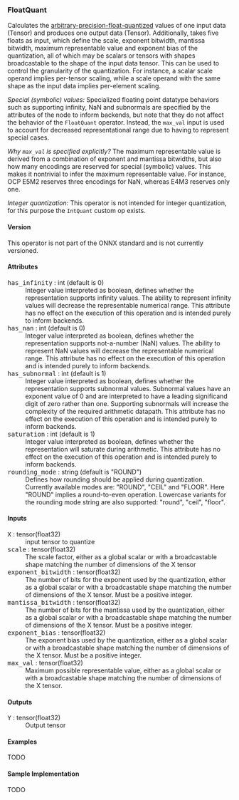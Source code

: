 ### <a name="FloatQuant"></a><a name="abs">**FloatQuant**</a>

Calculates the [arbitrary-precision-float-quantized](https://arxiv.org/abs/2311.12359) values of one input data (Tensor<T>) and produces one output data (Tensor<T>).
Additionally, takes five floats as input, which define the scale, exponent bitwidth, mantissa bitwidth, maximum representable value and exponent bias of the quantization,
all of which may be scalars or tensors with shapes broadcastable to the shape of the input data tensor. This can be used to
control the granularity of the quantization. For instance, a scalar scale operand implies per-tensor scaling, while a scale operand with
the same shape as the input data implies per-element scaling.

*Special (symbolic) values:* Specialized floating point datatype behaviors such as supporting infinity, NaN and subnormals are specified by the attributes of the node to inform backends, but note that they do not affect the behavior of the `FloatQuant` operator. Instead, the `max_val` input is used to account for decreased representational range due
to having to represent special cases.

*Why `max_val` is specified explicitly?* The maximum representable value is derived from a combination of exponent and mantissa bitwidths, but also how many encodings are reserved for
special (symbolic) values. This makes it nontrivial to infer the maximum representable value. For instance, OCP E5M2 reserves three encodings for NaN, whereas E4M3 reserves only one.

*Integer quantization:* This operator is not intended for integer quantization, for this purpose the `IntQuant` custom op exists.

#### Version

This operator is not part of the ONNX standard and is not currently versioned.

#### Attributes

<dl>
<dt><tt>has_infinity</tt> : int (default is 0)</dt>
<dd>Integer value interpreted as boolean, defines whether the representation  supports infinity values. The ability to represent infinity values will  decrease the representable numerical range. This attribute has no effect on the execution of this operation and is intended purely to inform backends.</dd>

<dt><tt>has_nan</tt> : int (default is 0)</dt>
<dd>Integer value interpreted as boolean, defines whether the representation  supports not-a-number (NaN) values. The ability to represent NaN values will   decrease the representable numerical range. This attribute has no effect on the execution of this operation and is intended purely to inform backends.</dd>

<dt><tt>has_subnormal</tt> : int (default is 1)</dt>
<dd>Integer value interpreted as boolean, defines whether the representation  supports subnormal values. Subnormal values have an exponent value of 0 and are interpreted to have a leading significand digit of zero rather than one. Supporting subnormals will increase the complexity of the required arithmetic datapath. This attribute has no effect on the execution of this operation and is intended purely to inform backends.</dd>

<dt><tt>saturation</tt> : int (default is 1)</dt>
<dd>Integer value interpreted as boolean, defines whether the representation  will saturate during arithmetic. This attribute has no effect on the execution of this operation and is intended purely to inform backends.</dd>

<dt><tt>rounding_mode</tt> : string (default is "ROUND")</dt>
<dd>Defines how rounding should be applied during quantization. Currently available modes are: "ROUND", "CEIL" and "FLOOR". Here "ROUND" implies a round-to-even operation. Lowercase variants for the rounding mode string are also supported: "round", "ceil", "floor".</dd>

</dl>

#### Inputs

<dl>
<dt><tt>X</tt> : tensor(float32)</dt>
<dd>input tensor to quantize</dd>
<dt><tt>scale</tt> : tensor(float32)</dt>
<dd>The scale factor, either as a global scalar or with a broadcastable shape matching the number of dimensions of the X tensor</dd>
<dt><tt>exponent_bitwidth</tt> : tensor(float32)</dt>
<dd>The number of bits for the exponent used by the quantization, either as a global scalar or with a broadcastable shape matching the number of dimensions of the X tensor. Must be a positive integer.</dd>
<dt><tt>mantissa_bitwidth</tt> : tensor(float32)</dt>
<dd>The number of bits for the mantissa used by the quantization, either as a global scalar or with a broadcastable shape matching the number of dimensions of the X tensor. Must be a positive integer.</dd>
<dt><tt>exponent_bias</tt> : tensor(float32)</dt>
<dd>The exponent bias used by the quantization, either as a global scalar or with a broadcastable shape matching the number of dimensions of the X tensor. Must be a positive integer.</dd>
<dt><tt>max_val</tt> : tensor(float32)</dt>
<dd>Maximum possible representable value, either as a global scalar or with a broadcastable shape matching the number of dimensions of the X tensor. </dd>
</dl>


#### Outputs

<dl>
<dt><tt>Y</tt> : tensor(float32)</dt>
<dd>Output tensor</dd>
</dl>

#### Examples
TODO


#### Sample Implementation
TODO
